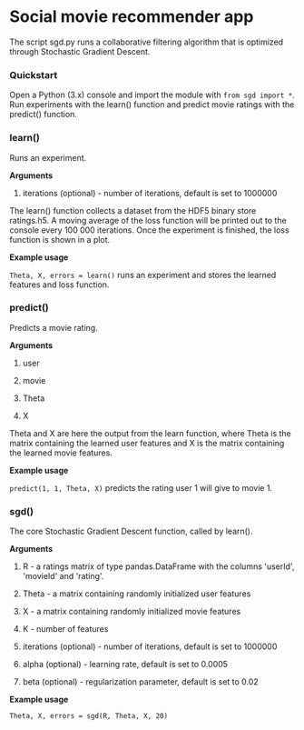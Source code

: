 # Social movie recommender app

The script sgd.py runs a collaborative filtering algorithm that is optimized through Stochastic Gradient Descent.

### Quickstart

Open a Python (3.x) console and import the module with `from sgd import *`. Run experiments with the learn() function and predict movie ratings with the predict() function.



### learn()

Runs an experiment.

**Arguments**

1. iterations (optional) - number of iterations, default is set to 1000000

The learn() function collects a dataset from the HDF5 binary store ratings.h5. A moving average of the loss function will be printed out to the console every 100 000 iterations. Once the experiment is finished, the loss function is shown in a plot.

**Example usage**

`Theta, X, errors = learn()` runs an experiment and stores the learned features and loss function.



### predict()

Predicts a movie rating.

**Arguments**

1. user

2. movie

3. Theta

4. X

Theta and X are here the output from the learn function, where Theta is the matrix containing the learned user features and X is the matrix containing the learned movie features.

**Example usage**

`predict(1, 1, Theta, X)` predicts the rating user 1 will give to movie 1.



### sgd()

The core Stochastic Gradient Descent function, called by learn().

**Arguments**

1. R - a ratings matrix of type pandas.DataFrame with the columns 'userId', 'movieId' and 'rating'.

2. Theta - a matrix containing randomly initialized user features

3. X - a matrix containing randomly initialized movie features

4. K - number of features

5. iterations (optional) - number of iterations, default is set to 1000000

6. alpha (optional) - learning rate, default is set to 0.0005

7. beta (optional) - regularization parameter, default is set to 0.02


**Example usage**

`Theta, X, errors = sgd(R, Theta, X, 20)`

